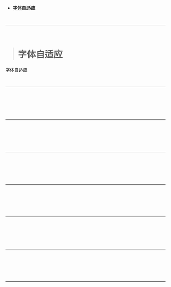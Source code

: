 
> <h1 id=""></h1>
- [**字体自适应**](#字体自适应)




<br/>

***
<br/>


> <h1 id="字体自适应">字体自适应</h1>

[字体自适应](https://blog.csdn.net/w390058785/article/details/80562776)




<br/>

***
<br/>


> <h1 id=""></h1>





<br/>

***
<br/>


> <h1 id=""></h1>




<br/>

***
<br/>


> <h1 id=""></h1>





<br/>

***
<br/>


> <h1 id=""></h1>




<br/>

***
<br/>


> <h1 id=""></h1>



<br/>

***
<br/>


> <h1 id=""></h1>



<br/>

***
<br/>


> <h1 id=""></h1>